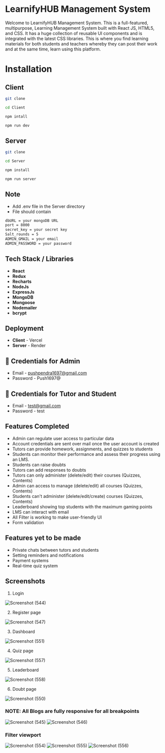 # LearnifyHUB Management System

Welcome to LearnifyHUB Management System. This is a full-featured, multipurpose, Learning Management System built with React JS, HTML5, and CSS. It has a huge collection of reusable UI components and is integrated with the latest CSS libraries. This is where you find learning materials for both students and teachers whereby they can post their work and at the same time, learn using this platform.

# Installation

## Client
```bash
git clone 
```
```bash
cd Client
```
```bash
npm intall
```
```bash
npm run dev
```


## Server
```bash
git clone 
```
```bash
cd Server
```
```bash
npm install
```
```bash
npm run server
```

## Note
- Add .env file in the Server directory
- File should contain
```bash
dbURL = your mongoDB URL
port = 8000
secret_key = your secret key
Salt_rounds = 5
ADMIN_GMAIL = your email
ADMIN_PASSWORD = your password
```

## Tech Stack / Libraries
- **React**
- **Redux**
- **Recharts**
- **NodeJs**
- **ExpressJs**
- **MongoDB**
- **Mongoose**
- **Nodemailer**
- **bcrypt**

## Deployment
- **Client**  - Vercel
- **Server**  - Render

## 🔗 Credentials for Admin

- Email - pushpendra1697@gmail.com
- Password - Push1697@
  
## 🔗 Credentials for Tutor and Student

- Email - test@gmail.com
- Password - test

## Features Completed

- Admin can regulate user access to particular data
- Account credentials are sent over mail once the user account is created
- Tutors can provide homework, assignments, and quizzes to students
- Students can monitor their performance and assess their progress using an LMS.
- Students can raise doubts
- Tutors can add responses to doubts
- Tutors can only administer (delete/edit) their courses (Quizzes, Contents)
- Admin can access to manage (delete/edit) all courses (Quizzes, Contents)
- Students can't administer (delete/edit/create) courses (Quizzes, Contents)
- Leaderboard showing top students with the maximum gaming points
- LMS can interact with email
- All Filter is working to make user-friendly UI
- Form validation

## Features yet to be made

- Private chats between tutors and students
- Setting reminders and notifications
- Payment systems
- Real-time quiz system

## Screenshots
1. Login

![Screenshot (544)](https://github.com/Pushpendra-1697/Learning-Directory/assets/104748364/36b05e17-b64a-4429-9671-41334955acaf)

2. Register page

![Screenshot (547)](https://github.com/Pushpendra-1697/Learning-Directory/assets/104748364/9c4fd2f3-82c4-43e3-9d48-ff7d80a5855f)

3. Dashboard

![Screenshot (551)](https://github.com/Pushpendra-1697/Learning-Directory/assets/104748364/ea9d557d-a080-447e-98e0-40b75c0716ce)

4. Quiz page

![Screenshot (557)](https://github.com/Pushpendra-1697/Learning-Directory/assets/104748364/fed32e97-9be9-4ef3-80a6-7e3007fffa58)


5. Leaderboard

![Screenshot (558)](https://github.com/Pushpendra-1697/Learning-Directory/assets/104748364/2f837176-e45a-42de-b69f-b34daf8618ba)


6. Doubt page

![Screenshot (550)](https://github.com/Pushpendra-1697/Learning-Directory/assets/104748364/fe8473f0-18d5-42d9-a873-98cd6849ce9c)


### NOTE: All Blogs are fully responsive for all breakpoints
![Screenshot (545)](https://github.com/Pushpendra-1697/Learning-Directory/assets/104748364/a5167bdf-2d77-4c11-9288-9c2fdc7fae1c)
![Screenshot (546)](https://github.com/Pushpendra-1697/Learning-Directory/assets/104748364/11d4d117-70de-438f-a365-3d80b1a6e230)

### Filter viewport
![Screenshot (554)](https://github.com/Pushpendra-1697/Learning-Directory/assets/104748364/0c78a953-1f5e-4c7d-96e9-92f456c989e6)
![Screenshot (555)](https://github.com/Pushpendra-1697/Learning-Directory/assets/104748364/8ffadf8b-1495-4d3a-9cee-700d87f5e7fd)
![Screenshot (556)](https://github.com/Pushpendra-1697/Learning-Directory/assets/104748364/5a69c5b5-7d6a-4e2e-90be-83eae5635b98)
